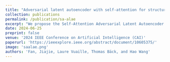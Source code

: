 ```yaml
---
title: "Adversarial latent autoencoder with self-attention for structural image synthesis"
collection: publications
permalink: /publication/sa-alae
excerpt: "We propose the Self-Attention Adversarial Latent Autoencoder (SA-ALAE), which allows for generating realistic structure designs of complex engineering parts. "
date: 2024-06-25
preprint: false
venue: '2024 IEEE Conference on Artificial Intelligence (CAI)'
paperurl: 'https://ieeexplore.ieee.org/abstract/document/10605375/'
image: 'saalae.png'
authors: 'Fan, Jiajie, Laure Vuaille, Thomas Bäck, and Hao Wang'
---
```

